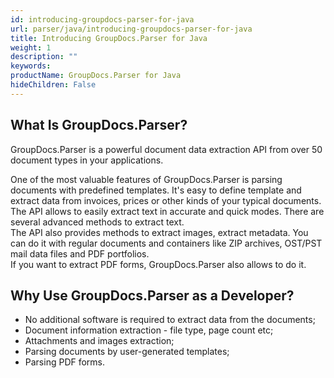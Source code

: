 ```yaml
---
id: introducing-groupdocs-parser-for-java
url: parser/java/introducing-groupdocs-parser-for-java
title: Introducing GroupDocs.Parser for Java
weight: 1
description: ""
keywords: 
productName: GroupDocs.Parser for Java
hideChildren: False
---
```

## What Is GroupDocs.Parser?

GroupDocs.Parser is a powerful document data extraction API from over 50 document types in your applications.
  
One of the most valuable features of GroupDocs.Parser is parsing documents with predefined templates. It's easy to define template and extract data from invoices, prices or other kinds of your typical documents.  
The API allows to easily extract text in accurate and quick modes. There are several advanced methods to extract text.  
The API also provides methods to extract images, extract metadata. You can do it with regular documents and containers like ZIP archives, OST/PST mail data files and PDF portfolios.  
If you want to extract PDF forms, GroupDocs.Parser also allows to do it.

## Why Use GroupDocs.Parser as a Developer?

*   No additional software is required to extract data from the documents;
*   Document information extraction - file type, page count etc;
*   Attachments and images extraction;
*   Parsing documents by user-generated templates;
*   Parsing PDF forms.

